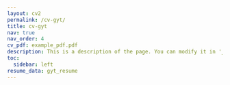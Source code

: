 ```yaml
---
layout: cv2
permalink: /cv-gyt/
title: cv-gyt
nav: true
nav_order: 4
cv_pdf: example_pdf.pdf
description: This is a description of the page. You can modify it in '_pages/cv.md'. You can also change or remove the top pdf download button.
toc:
  sidebar: left
resume_data: gyt_resume
---
```

